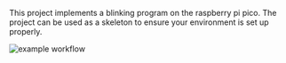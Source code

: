 This project implements a blinking program on the raspberry pi pico. The project can be used as a skeleton to ensure your environment is set up properly.

![example workflow](https://github.com/shem-snow/ECE5785_lab00/actions/workflows/main.yml/badge.svg)
